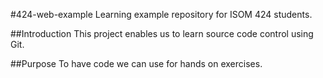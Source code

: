 #424-web-example
Learning example repository for ISOM 424 students.

##Introduction
This project enables us to learn source code control using Git.

##Purpose
To have code we can use for hands on exercises.
